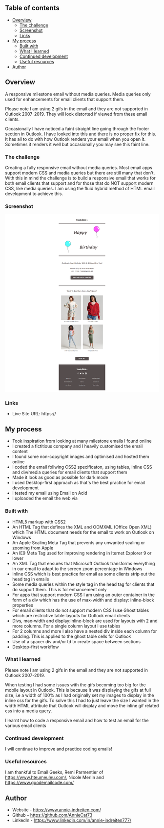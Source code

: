 ## Table of contents

- [Overview](#overview)
  - [The challenge](#the-challenge)
  - [Screenshot](#screenshot)
  - [Links](#links)
- [My process](#my-process)
  - [Built with](#built-with)
  - [What I learned](#what-i-learned)
  - [Continued development](#continued-development)
  - [Useful resources](#useful-resources)
- [Author](#author)

## Overview

A responsive milestone email without media queries. Media queries only used for enhancements for email clients that support them.

Please note I am using 2 gifs in the email and they are not supported in Outlook 2007-2019. They will look distorted if viewed from these
email clients.

Occasionally I have noticed a faint straight line going through the footer section in Outlook. I have looked into this and there is no proper fix for this. It has all to do with how Outlook renders your email when you open it. Sometimes it renders it well but occasionally you may see this faint line.

### The challenge

Creating a fully responsive email without media queries. Most email apps support modern CSS and media queries
but there are still many that don't. With this in mind the challenge is to build a responsive email that works for both email clients that
support and for those that do NOT support modern CSS, like media queries. I am using the fluid hybrid method of HTML email development to achieve this.

### Screenshot

![](./images/milestone-full.png)

### Links

- Live Site URL: https://

## My process

- Took inspiration from looking at many milestone emails I found online
- I created a fictitious company and I heavily customised the email content
- I found some non-copyright images and optimised and hosted them online
- I coded the email follwing CSS2 specificaton, using tables, inline CSS and div/media queries for email clients that support them
- Made it look as good as possible for dark mode
- I used Desktop-first approach as that's the best practice for email development
- I tested my email using Email on Acid
- I uploaded the email the web via

### Built with

- HTML5 markup with CSS2
- An HTML Tag that defines the XML and OOMXML (Office Open XML) which The HTML document needs for the email to work on Outlook on Windows
- An Apple Scaling Meta Tag that prevents any unwanted scaling or zooming from Apple
- An IE9 Meta Tag used for improving rendering in Iternet Explorer 9 or lower
- An XML Tag that ensures that Microsoft Outlook transforms everything in our email to adapt to the screen zoom percentage in Windows
- Inline CSS which is best practice for email as some clients strip out the head tag in emails
- Some media queries within the style tag in the head tag for clients that do support them. This is for enhancement only
- For apps that support modern CSS I am using an outer container in the form of a div which has the use of max-width and display: inline-block
  properties
- For email clients that do not support modern CSS I use Ghost tables which are restrictive table layouts for Outlook email clients
- Divs, max-width and display:inline-block are used for layouts with 2 and more columns. For a single column layout I use tables
- For 2 columns and more I also have a nested div inside each column for padding. This is applied to the ghost table cells for Outlook
- Use of a spacer div and/or td to create space between sections
- Desktop-first workflow

### What I learned

Please note I am using 2 gifs in the email and they are not supported in Outlook 2007-2019.

When testing I had some issues with the gifs becoming too big for the mobile layout in Outlook. This is because it was displaying the gifs at full size, i.e a width of 100% as I had originally set my images to display in the inline css for the gifs. To solve this I had to just leave the size I wanted in the width HTML attribute that Outlook will display and move the inline gif related css into a media query.

I learnt how to code a responsive email and how to test an email for the various email clients

### Continued development

I will continue to improve and practice coding emails!

### Useful resources

I am thankful to Email Geeks, Remi Parmentier of https://www.hteumeuleu.com/, Nicole Merlin and https://www.goodemailcode.com/

## Author

- Website - https://www.annie-indreiten.com/
- Github – https://github.com/AnnieCat73
- LinkedIn - https://www.linkedin.com/in/annie-indreiten777/
